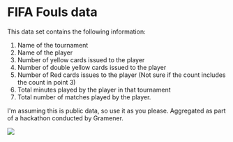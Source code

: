 # FIFA Fouls data

This data set contains the following information:

1. Name of the tournament
2. Name of the player
3. Number of yellow cards issued to the player
4. Number of double yellow cards issued to the player
5. Number of Red cards issues to the player (Not sure if the count
   includes the count in point 3)
6. Total minutes played by the player in that tournament
7. Total number of matches played by the player.


I'm assuming this is public data, so use it as you please. Aggregated as
part of a hackathon conducted by Gramener.

![](http:://cl.ly/image/3O0w0K2f3e3k/fifa-dashboard.png)
